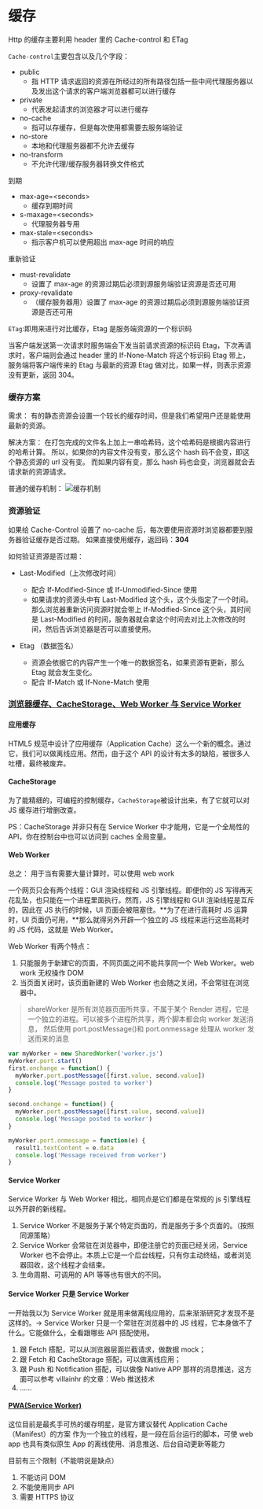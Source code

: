 # 缓存

Http 的缓存主要利用 header 里的 Cache-control 和 ETag

`Cache-control`主要包含以及几个字段：

- public
  - 指 HTTP 请求返回的资源在所经过的所有路径包括一些中间代理服务器以及发出这个请求的客户端浏览器都可以进行缓存
- private
  - 代表发起请求的浏览器才可以进行缓存
- no-cache
  - 指可以存缓存，但是每次使用都需要去服务端验证
- no-store
  - 本地和代理服务器都不允许去缓存
- no-transform
  - 不允许代理/缓存服务器转换文件格式

到期

- max-age=<seconds\>
  - 缓存到期时间
- s-maxage=<seconds\>
  - 代理服务器专用
- max-stale=<seconds\>
  - 指示客户机可以使用超出 max-age 时间的响应

重新验证

- must-revalidate
  - 设置了 max-age 的资源过期后必须到源服务端验证资源是否还可用
- proxy-revalidate
  - （缓存服务器用）设置了 max-age 的资源过期后必须到源服务端验证资源是否还可用

`ETag`:即用来进行对比缓存，Etag 是服务端资源的一个标识码

当客户端发送第一次请求时服务端会下发当前请求资源的标识码 Etag，下次再请求时，客户端则会通过 header 里的 If-None-Match 将这个标识码 Etag 带上，服务端将客户端传来的 Etag 与最新的资源 Etag 做对比，如果一样，则表示资源没有更新，返回 304。

### 缓存方案

需求：
有的静态资源会设置一个较长的缓存时间，但是我们希望用户还是能使用最新的资源。

解决方案：
在打包完成的文件名上加上一串哈希码，这个哈希码是根据内容进行的哈希计算。
所以，如果你的内容文件没有变，那么这个 hash 码不会变，即这个静态资源的 url 没有变。 而如果内容有变，那么 hash 码也会变，浏览器就会去请求新的资源请求。

普通的缓存机制：
![缓存机制](../img/cache.png)

### 资源验证

如果给 Cache-Control 设置了 no-cache 后，每次要使用资源时浏览器都要到服务器验证缓存是否过期。 如果直接使用缓存，返回码：**304**

如何验证资源是否过期：

- Last-Modified（上次修改时间）

  - 配合 If-Modified-Since 或 If-Unmodified-Since 使用
  - 如果请求的资源头中有 Last-Modified 这个头，这个头指定了一个时间。那么浏览器重新访问资源时就会带上 If-Modified-Since 这个头，其时间是 Last-Modified 的时间，服务器就会拿这个时间去对比上次修改的时间，然后告诉浏览器是否可以直接使用。

- Etag （数据签名）
  - 资源会依据它的内容产生一个唯一的数据签名，如果资源有更新，那么 Etag 就会发生变化。
  - 配合 If-Match 或 If-None-Match 使用

### [浏览器缓存、CacheStorage、Web Worker 与 Service Worker](https://github.com/youngwind/blog/issues/113)

#### 应用缓存

HTML5 规范中设计了应用缓存（Application Cache）这么一个新的概念。通过它，我们可以做离线应用。然而，由于这个 API 的设计有太多的缺陷，被很多人吐槽，最终被废弃。

#### CacheStorage

为了能精细的，可编程的控制缓存，`CacheStorage`被设计出来，有了它就可以对 JS 缓存进行增删改查。

PS：CacheStorage 并非只有在 Service Worker 中才能用，它是一个全局性的 API，你在控制台中也可以访问到 caches 全局变量。

#### Web Worker

总之： 用于当有需要大量计算时，可以使用 web work

一个网页只会有两个线程：GUI 渲染线程和 JS 引擎线程。即便你的 JS 写得再天花乱坠，也只能在一个进程里面执行。然而，JS 引擎线程和 GUI 渲染线程是互斥的，因此在 JS 执行的时候，UI 页面会被阻塞住。**为了在进行高耗时 JS 运算时，UI 页面仍可用，**那么就得另外开辟一个独立的 JS 线程来运行这些高耗时的 JS 代码，这就是 Web Worker。

Web Worker 有两个特点：

1. 只能服务于新建它的页面，不同页面之间不能共享同一个 Web Worker。web work 无权操作 DOM
2. 当页面关闭时，该页面新建的 Web Worker 也会随之关闭，不会常驻在浏览器中。

> shareWorker 是所有浏览器页面所共享，不属于某个 Render 进程，它是一个独立的进程。可以被多个进程所共享，两个脚本都会向 worker 发送消息， 然后使用 port.postMessage()和 port.onmessage 处理从 worker 发送而来的消息

```js
var myWorker = new SharedWorker('worker.js')
myWorker.port.start()
first.onchange = function() {
  myWorker.port.postMessage([first.value, second.value])
  console.log('Message posted to worker')
}

second.onchange = function() {
  myWorker.port.postMessage([first.value, second.value])
  console.log('Message posted to worker')
}

myWorker.port.onmessage = function(e) {
  result1.textContent = e.data
  console.log('Message received from worker')
}
```

#### Service Worker

Service Worker 与 Web Worker 相比，相同点是它们都是在常规的 js 引擎线程以外开辟的新线程。

1. Service Worker 不是服务于某个特定页面的，而是服务于多个页面的。（按照同源策略）
2. Service Worker 会常驻在浏览器中，即便注册它的页面已经关闭，Service Worker 也不会停止。本质上它是一个后台线程，只有你主动终结，或者浏览器回收，这个线程才会结束。
3. 生命周期、可调用的 API 等等也有很大的不同。

#### Service Worker 只是 Service Worker

一开始我以为 Service Worker 就是用来做离线应用的，后来渐渐研究才发现不是这样的。→ Service Worker 只是一个常驻在浏览器中的 JS 线程，它本身做不了什么。它能做什么，全看跟哪些 API 搭配使用。

1. 跟 Fetch 搭配，可以从浏览器层面拦截请求，做数据 mock；
2. 跟 Fetch 和 CacheStorage 搭配，可以做离线应用；
3. 跟 Push 和 Notification 搭配，可以做像 Native APP 那样的消息推送，这方面可以参考 villainhr 的文章：Web 推送技术
4. ……

#### [PWA(Service Worker)](https://github.com/amandakelake/blog/issues/43)

这位目前是最炙手可热的缓存明星，是官方建议替代 Application Cache（Manifest）的方案
作为一个独立的线程，是一段在后台运行的脚本，可使 web app 也具有类似原生 App 的离线使用、消息推送、后台自动更新等能力

目前有三个限制（不能明说是缺点）

1. 不能访问 DOM
2. 不能使用同步 API
3. 需要 HTTPS 协议
